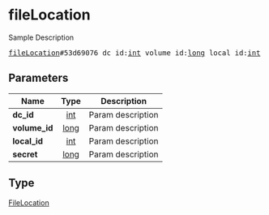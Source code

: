 # fileLocation

Sample Description

<pre>
<a href="../constructor/fileLocation.md">fileLocation</a>#53d69076 dc_id:<a href="../type/int.md">int</a> volume_id:<a href="../type/long.md">long</a> local_id:<a href="../type/int.md">int</a> secret:<a href="../type/long.md">long</a> = <a href="../type/FileLocation.md">FileLocation</a>;</pre>
## Parameters

| Name | Type | Description |
|------|:----:|-------------|
| **dc_id** | <a href="../type/int.md">int</a> | Param description |
| **volume_id** | <a href="../type/long.md">long</a> | Param description |
| **local_id** | <a href="../type/int.md">int</a> | Param description |
| **secret** | <a href="../type/long.md">long</a> | Param description |

## Type

<a href="../type/FileLocation.md">FileLocation</a>
